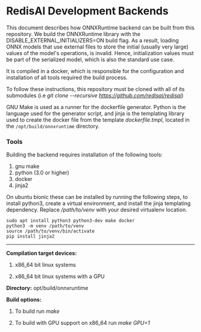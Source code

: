 # RedisAI Development Backends

This document describes how ONNXRuntime backend can be built from this repository.
We build the ONNXRuntime library with the DISABLE_EXTERNAL_INITIALIZERS=ON build flag. As a result, loading ONNX models that use external files to store the initial (usually very large) values of the model's operations, is invalid. Hence, initialization values must be part of the serialized model, which is also the standard use case.

It is compiled in a docker, which is responsible for the configuration and installation of all tools required the build process.

To follow these instructions, this repository must be cloned with all of its submodules (i.e *git clone --recursive https://github.com/redisai/redisai*)

GNU Make is used as a runner for the dockerfile generator. Python is the language used for the generator script, and jinja is the templating library used to create the docker file from the template *dockerfile.tmpl*, located in the `/opt/build/onnxruntime` directory.

### Tools

Building the backend requires installation of the following tools:

1. gnu make
1. python (3.0 or higher)
1. docker
1. jinja2

On ubuntu bionic these can be installed by running the following steps, to install python3, create a virtual environment, and install the jinja templating dependency. Replace */path/to/venv* with your desired virtualenv location.

```
sudo apt install python3 python3-dev make docker
python3 -m venv /path/to/venv
source /path/to/venv/bin/activate
pip install jinja2
```

-------

**Compilation target devices:**

1. x86\_64 bit linux systems

1. x86\_64 bit linux systems with a GPU

**Directory:** opt/build/onnxruntime

**Build options:**

1. To build run *make*

1. To build with GPU support on x86\_64 run *make GPU=1*
